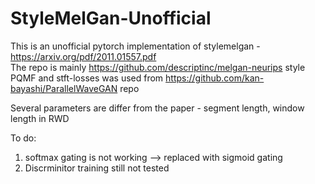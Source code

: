 # StyleMelGan-Unofficial
This is an unofficial pytorch implementation of stylemelgan - https://arxiv.org/pdf/2011.01557.pdf<br/>
The repo is mainly https://github.com/descriptinc/melgan-neurips style <br/>
PQMF and stft-losses was used from https://github.com/kan-bayashi/ParallelWaveGAN repo <br/>

Several parameters are differ from the paper - segment length, window length in RWD

To do:
1. softmax gating is not working --> replaced with sigmoid gating<br/>
2. Discrminitor training still not tested
